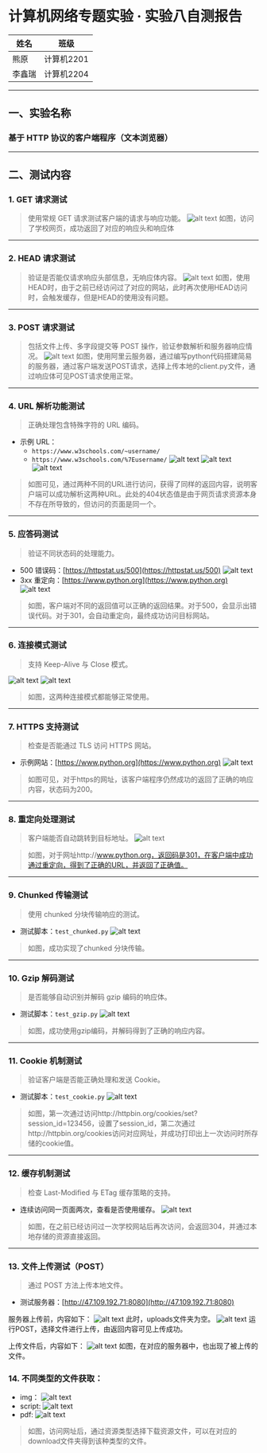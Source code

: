 # 计算机网络专题实验 · 实验八自测报告

| 姓名   | 班级         |
|--------|--------------|
| 熊原   | 计算机2201   |
| 李鑫瑞 | 计算机2204   |

---

## 一、实验名称

### 基于 **HTTP** 协议的客户端程序（文本浏览器）

---

## 二、测试内容

### 1. GET 请求测试

> 使用常规 GET 请求测试客户端的请求与响应功能。
![alt text](report/test/GET.png)
> 如图，访问了学校网页，成功返回了对应的响应头和响应体
---

### 2. HEAD 请求测试

> 验证是否能仅请求响应头部信息，无响应体内容。
![alt text](report/test/HEAD.png)
> 如图，使用HEAD时，由于之前已经访问过了对应的网站，此时再次使用HEAD访问时，会触发缓存，但是HEAD的使用没有问题。
---

### 3. POST 请求测试

> 包括文件上传、多字段提交等 POST 操作，验证参数解析和服务器响应情况。
![alt text](report/test/POST.png)
> 如图，使用阿里云服务器，通过编写python代码搭建简易的服务器，通过客户端发送POST请求，选择上传本地的client.py文件，通过响应体可见POST请求使用正常。
---

### 4. URL 解析功能测试

> 正确处理包含特殊字符的 URL 编码。

- 示例 URL：
  - `https://www.w3schools.com/~username/`
  - `https://www.w3schools.com/%7Eusername/`
  ![alt text](report/test/URL-1.png)
  ![alt text](report/test/URL-2_1.png)
  ![alt text](report/test/URL-2_2.png)

> 如图可见，通过两种不同的URL进行访问，获得了同样的返回内容，说明客户端可以成功解析这两种URL。此处的404状态值是由于网页请求资源本身不存在所导致的，但访问的页面是同一个。

---

### 5. 应答码测试

> 验证不同状态码的处理能力。

- 500 错误码：[https://httpstat.us/500](https://httpstat.us/500)
![alt text](report/test/500.png)
- 3xx 重定向：[https://www.python.org](https://www.python.org)
![alt text](report/test/300.png)

> 如图，客户端对不同的返回值可以正确的返回结果。对于500，会显示出错误代码。对于301，会自动重定向，最终成功访问目标网站。

---

### 6. 连接模式测试

> 支持 Keep-Alive 与 Close 模式。

![alt text](report/test/KEEPALIVE.png)
![alt text](report/test/CLOSE.png)

> 如图，这两种连接模式都能够正常使用。
---

### 7. HTTPS 支持测试

> 检查是否能通过 TLS 访问 HTTPS 网站。

- 示例网站：[https://www.python.org](https://www.python.org)
![alt text](report/test/Https.png)

> 如图可见，对于https的网址，该客户端程序仍然成功的返回了正确的响应内容，状态码为200。
---

### 8. 重定向处理测试

> 客户端能否自动跳转到目标地址。
![alt text](report/test/300.png)

> 如图，对于网址http://www.python.org，返回码是301，在客户端中成功通过重定向，得到了正确的URL，并返回了正确值。

---

### 9. Chunked 传输测试

> 使用 chunked 分块传输响应的测试。

- 测试脚本：`test_chunked.py`
![alt text](report/test/chunked.png)

> 如图，成功实现了chunked 分块传输。

---

### 10. Gzip 解码测试

> 是否能够自动识别并解码 gzip 编码的响应体。

- 测试脚本：`test_gzip.py`
![alt text](report/test/gzip.png)

> 如图，成功使用gzip编码，并解码得到了正确的响应内容。

---

### 11. Cookie 机制测试

> 验证客户端是否能正确处理和发送 Cookie。

- 测试脚本：`test_cookie.py`
![alt text](report/test/cookie.png)

> 如图，第一次通过访问http://httpbin.org/cookies/set?session_id=123456，设置了session_id，第二次通过http://httpbin.org/cookies访问对应网址，并成功打印出上一次访问时所存储的cookie值。
---

### 12. 缓存机制测试

> 检查 Last-Modified 与 ETag 缓存策略的支持。

- 连续访问同一页面两次，查看是否使用缓存。
![alt text](report/test/Cache.png)

> 如图，在之前已经访问过一次学校网站后再次访问，会返回304，并通过本地存储的资源直接返回。
---

### 13. 文件上传测试（POST）

> 通过 POST 方法上传本地文件。

- 测试服务器：[http://47.109.192.71:8080](http://47.109.192.71:8080)

服务器上传前，内容如下：
![alt text](report/test/服务器上传文件.png)
此时，uploads文件夹为空。
![alt text](report/test/POST.png)
运行POST，选择文件进行上传，由返回内容可见上传成功。

上传文件后，内容如下：
![alt text](report/test/服务器上传文件2.png)
如图，在对应的服务器中，也出现了被上传的文件。

### 14. 不同类型的文件获取：
- img：
![alt text](report/test/picture.png)
- script:
![alt text](report/test/script.png)
- pdf:
![alt text](report/test/pdf.png)

> 如图，访问网址后，通过资源类型选择下载资源文件，可以在对应的download文件夹得到该种类型的文件。
